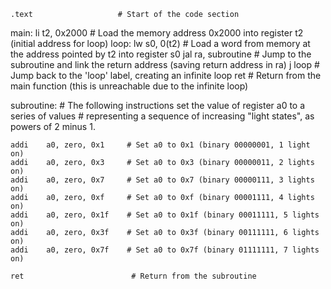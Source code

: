     .text                   # Start of the code section
main:
    li      t2, 0x2000       # Load the memory address 0x2000 into register t2 (initial address for loop)
loop:
    lw      s0, 0(t2)        # Load a word from memory at the address pointed by t2 into register s0
    jal     ra, subroutine    # Jump to the subroutine and link the return address (saving return address in ra)
    j       loop              # Jump back to the 'loop' label, creating an infinite loop
    ret                       # Return from the main function (this is unreachable due to the infinite loop)
    
subroutine:
    # The following instructions set the value of register a0 to a series of values
    # representing a sequence of increasing "light states", as powers of 2 minus 1.

    addi    a0, zero, 0x1     # Set a0 to 0x1 (binary 00000001, 1 light on)
    addi    a0, zero, 0x3     # Set a0 to 0x3 (binary 00000011, 2 lights on)
    addi    a0, zero, 0x7     # Set a0 to 0x7 (binary 00000111, 3 lights on)
    addi    a0, zero, 0xf     # Set a0 to 0xf (binary 00001111, 4 lights on)
    addi    a0, zero, 0x1f    # Set a0 to 0x1f (binary 00011111, 5 lights on)
    addi    a0, zero, 0x3f    # Set a0 to 0x3f (binary 00111111, 6 lights on)
    addi    a0, zero, 0x7f    # Set a0 to 0x7f (binary 01111111, 7 lights on)
    
    ret                        # Return from the subroutine
